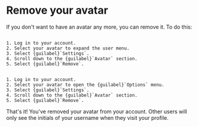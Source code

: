 # Remove your avatar

If you don't want to have an avatar any more, you can remove it. To do this:

```{tabbed} Desktop

1. Log in to your account.
2. Select your avatar to expand the user menu.
3. Select {guilabel}`Settings`.
4. Scroll down to the {guilabel}`Avatar` section.
5. Select {guilabel}`Remove`.

```

```{tabbed} Mobile

1. Log in to your account.
2. Select your avatar to open the {guilabel}`Options` menu.
3. Select {guilabel}`Settings`.
4. Scroll down to the {guilabel}`Avatar` section.
5. Select {guilabel}`Remove`.

```

That's it! You've removed your avatar from your account. Other users will only see the initials of your username when they visit your profile.
